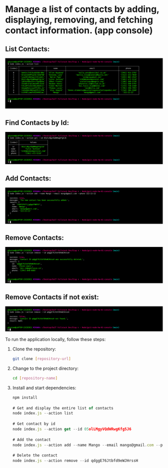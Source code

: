 # Manage a list of contacts by adding, displaying, removing, and fetching contact information. (app console)

## List Contacts:
![App look](./assets/1.png)
## Find Contacts by Id:
![App look](./assets/2.png)
## Add Contacts:
![App look](./assets/3.png)
## Remove Contacts:
![App look](./assets/4.png)
## Remove Contacts if not exist:
![App look](./assets/5.png)

To run the application locally, follow these steps:

1. Clone the repository:
   ```bash
   git clone [repository-url]
   ```

2. Change to the project directory:
   ```bash
   cd [repository-name]
   ```

3. Install and start dependencies:
   ```js
   npm install

   # Get and display the entire list of contacts
   node index.js --action list
   
   # Get contact by id
   node index.js --action get --id 05olLMgyVQdWRwgKfg5J6

   # Add the contact
   node index.js --action add --name Mango --email mango@gmail.com --phone 322-22-22

   # Delete the contact
   node index.js --action remove --id qdggE76Jtbfd9eWJHrssH
   
   ```